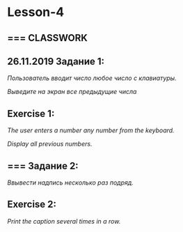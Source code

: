 # Lesson-4
===
CLASSWORK
---
26.11.2019
**Задание 1:** 
---
*Пользователь вводит число любое число с клавиатуры.*

*Выведите на экран все предыдущие числа*

**Exercise 1:**
---
*The user enters a number any number from the keyboard.*

*Display all previous numbers.*

===
**Задание 2:**
---
*Ввывести надпись несколько раз подряд.*

**Exercise 2:**
---
*Print the caption several times in a row.*
